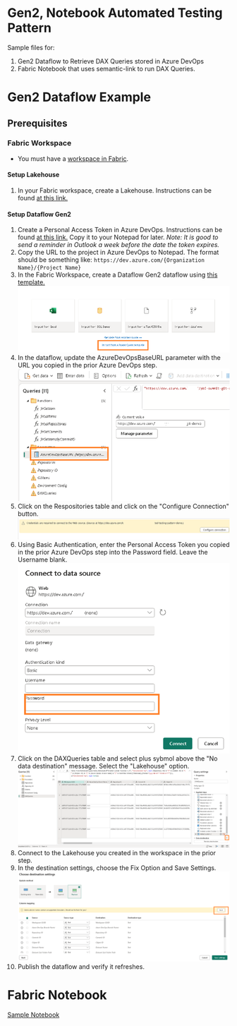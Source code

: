 # Gen2, Notebook Automated Testing Pattern

Sample files for:

1. Gen2 Dataflow to Retrieve DAX Queries stored in Azure DevOps
2. Fabric Notebook that uses semantic-link to run DAX Queries.


# Gen2 Dataflow Example

## Prerequisites

### Fabric Workspace

 - You must have a <a href="https://learn.microsoft.com/en-us/fabric/get-started/workspaces" target="_blank">workspace in Fabric</a>.

#### Setup Lakehouse

1. In your Fabric workspace, create a Lakehouse.  Instructions can be found <a href="https://learn.microsoft.com/en-us/fabric/onelake/create-lakehouse-onelake#create-a-lakehouse" target="_blank">at this link.</a>

#### Setup Dataflow Gen2

1. Create a Personal Access Token in Azure DevOps. Instructions can be found <a href="https://learn.microsoft.com/en-us/azure/devops/organizations/accounts/use-personal-access-tokens-to-authenticate?view=azure-devops&tabs=Windows#create-a-pat" target="_blank">at this link.</a> Copy it to your Notepad for later.  *Note: It is good to send a reminder in Outlook a week before the date the token expires.*
1. Copy the URL to the project in Azure DevOps to Notepad.  The format should be something like: ```https://dev.azure.com/{Organization Name}/{Project Name}```
1. In the Fabric Workspace, create a Dataflow Gen2 dataflow using <a href="API - Azure DevOps Latest DAX Queries - Bronze.pqt" target="_blank">this template.</a>
![Import PQT](./images/import-pqt.png)
1. In the dataflow, update the AzureDevOpsBaseURL parameter with the URL you copied in the prior Azure DevOps step.
![Update Parameter](./images/update-azuredevopsbaseurl.png)
1. Click on the Respositories table and click on the "Configure Connection" button.
![Configure Connection](./images/update-credentials.png)
1. Using Basic Authentication, enter the Personal Access Token you copied in the prior Azure DevOps step into the Password field.  Leave the Username blank.
![Enter password](./images/enter-password.png)
1. Click on the DAXQueries table and select plus sybmol above the "No data destination" message. Select the "Lakehouse" option.
![No Data Destination](./images/data-destination.png)
1. Connect to the Lakehouse you created in the workspace in the prior step. 
1. In the destination settings, choose the Fix Option and Save Settings.
![Fix-It](./images/fix-it.png)
1. Publish the dataflow and verify it refreshes.


# Fabric Notebook

[Sample Notebook](./Run%20DQV%20Tests.ipynb)